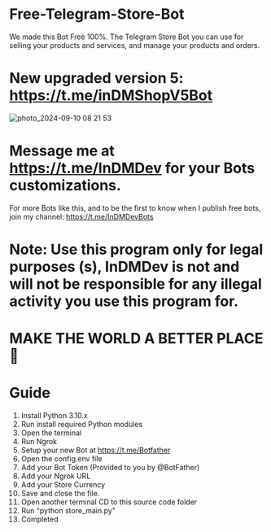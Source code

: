 # Free-Telegram-Store-Bot
We made this Bot Free 100%.
The Telegram Store Bot you can use for selling your products and services, and manage your products and orders.


# New upgraded version 5: https://t.me/inDMShopV5Bot


![photo_2024-09-10 08 21 53](https://github.com/user-attachments/assets/c46020b2-5205-4d9d-a515-b6612f99da16)


# Message me at https://t.me/InDMDev for your Bots customizations.


For more Bots like this, and to be the first to know when I publish free bots, join my channel: https://t.me/InDMDevBots

# Note: Use this program only for legal purposes (s), InDMDev is not and will not be responsible for any illegal activity you use this program for.
# MAKE THE WORLD A BETTER PLACE 🙏


# Guide
 1. Install Python 3.10.x
 2. Run install required Python modules
 3. Open the terminal
 4. Run Ngrok
 5. Setup your new Bot at https://t.me/Botfather
 4. Open the config.env file
 5. Add your Bot Token (Provided to you by @BotFather)
 6. Add your Ngrok URL
 7. Add your Store Currency
 8. Save and close the file.
 9. Open another terminal CD to this source code folder
 10. Run "python store_main.py"
 11. Completed
